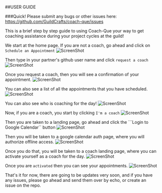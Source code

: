 ##USER GUIDE 

###Quick! Please submit any bugs or other issues here: https://github.com/GuildCrafts/coach-que/issues

This is a brief step by step guide to using Coach-Que your way to get coaching assistance during your project cycles at the guild!

We start at the home page. If you are not a coach, go ahead and click on ```Schedule an Appointment```
![ScreenShot](https://farm1.staticflickr.com/723/31835486320_1520480dc1_b.jpg)

Then type in your partner's github user name and click ```request a coach```
![ScreenShot](https://farm1.staticflickr.com/760/32173036566_cb64e2b36c_b.jpg)

Once you request a coach, then you will see a confirmation of your appointment.
![ScreenShot](https://farm1.staticflickr.com/304/32211312845_f13a39c5f4_b.jpg)

You can also see a list of all the appointments that you have scheduled.
![ScreenShot](https://farm1.staticflickr.com/532/31369860194_07ccb33624_c.jpg)

You can also see who is coaching for the day!
![ScreenShot](https://farm1.staticflickr.com/645/31835885380_f9be3cc2c2_b.jpg)

Now, if you are a coach, you start by clicking ```I'm a coach```
![ScreenShot](https://farm1.staticflickr.com/723/31835486320_1520480dc1_b.jpg)

Then you are taken to a landing page, go ahead and click the ```Login to Google Calendar`` button
![ScreenShot](https://farm1.staticflickr.com/448/32173036276_3ce61a21b5_b.jpg)

Then you will be taken to a google calendar auth page, where you will authorize offline access.
![ScreenShot](https://farm1.staticflickr.com/544/32211312565_965b778fa2_b.jpg)

Once you do that, you will be taken to a coach landing page, where you can activate yourself as a coach for the day.
![ScreenShot](https://farm1.staticflickr.com/273/32173036086_30768ef07a_b.jpg)

Once you are ```activated``` then you can see your appointments.
![ScreenShot](https://farm1.staticflickr.com/318/31369859954_ec585e140c_c.jpg)

That's it for now, there are going to be updates very soon, and if you have any issues, please go ahead and send them over by echo, or create an issue on the repo.
